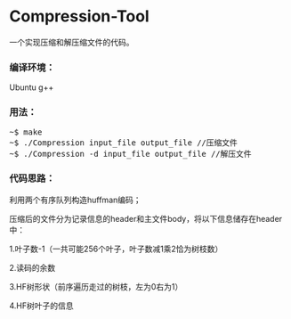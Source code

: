 # Compression-Tool
一个实现压缩和解压缩文件的代码。

### 编译环境：

Ubuntu g++


### 用法：

<pre>
~$ make
~$ ./Compression input_file output_file //压缩文件
~$ ./Compression -d input_file output_file //解压文件
</pre>

### 代码思路：

利用两个有序队列构造huffman编码；

压缩后的文件分为记录信息的header和主文件body，将以下信息储存在header中：

  1.叶子数-1（一共可能256个叶子，叶子数减1乘2恰为树枝数）
  
  2.读码的余数 
  
  3.HF树形状（前序遍历走过的树枝，左为0右为1） 
  
  4.HF树叶子的信息



